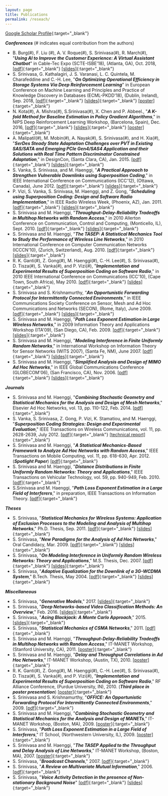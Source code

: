 ```yaml
---
layout: page
title: Publications
permalink: /reseach/
---
```

[Google Scholar Profile](https://scholar.google.com/citations?user=-F8394IAAAAJ&hl=en){:target="_blank"}

***Conferences*** (# indicates equal contribution from the authors)
* B. Burg(#), F. Liu (#), A. V. Roque(#), S. Srinivasa(#), R. March(#), "***Using AI to Improve the Customer Experience: A Virtual Assistant Chatbot***" in Cable-Tec Expo (SCTE-ISBE'18), (Atlanta, GA), Oct. 2018, [[pdf]]({{site.baseurl}}/assets/pdfs/18Cable-TecExpo.pdf){:target="_blank"} [[slides]]({{site.baseurl}}/assets/pdfs/18Cable-TecExpo_slides.pdf){:target="_blank"}
* S. Srinivasa, G. Kathalagiri, J. S. Varanasi, L. C. Quintela, M. Charafeddine and C.-H. Lee, "***On Optimizing Operational Efficiency in Storage Systems Via Deep Reinforcement Learning***" in European Conference on Machine Learning and Principles and Practice of Knowledge Discovery in Databases (ECML-PKDD'18), (Dublin, Ireland), Sep. 2018, [[pdf]]({{site.baseurl}}/assets/pdfs/18ECML-PKDD.pdf){:target="_blank"} [[slides]]({{site.baseurl}}/assets/pdfs/18ECML-PKDD_slides.pdf){:target="_blank"} [[poster]]({{site.baseurl}}/assets/pdfs/18ECML-PKDD_poster.pdf){:target="_blank"}
* N. Kota(#), A. Mishra(#), S.Srinivasa(#), X. Chen and P. Abbeel., "***A K-fold Method for Baseline Estimation in Policy Gradient Algorithms***," in NIPS Deep Reinforcement Learning Workshop, (Barcelona, Spain), Dec. 2016, [[pdf]](https://arxiv.org/pdf/1701.00867.pdf){:target="_blank"} [[slides]]({{site.baseurl}}/assets/pdfs/16NIPS_slides.pdf){:target="_blank"} [[poster]]({{site.baseurl}}/assets/pdfs/16NIPS_poster.pdf){:target="_blank"}
* A. Malipatil(#), M. Mobin(#), A. Nayak(#), S. Srinivasa(#), and H. Xia(#), "***SerDes Steady State Adaptation Challenges over PVT in Existing SAS/SATA and Emerging PCIe Gen4/SAS4 Application and their Solutions with Real Time Pattern Discriminator Constrained Adaptation***," in DesignCon, (Santa Clara, CA), Jan. 2015. [[pdf]]({{site.baseurl}}/assets/pdfs/15DESIGNCON.pdf){:target="_blank"} [[slides]]({{site.baseurl}}/assets/pdfs/15DESIGNCON_slides.pdf){:target="_blank"}
* S. Vanka, S. Srinivasa, and M. Haenggi, "***A Practical Approach to Strengthen Vulnerable Downlinks using Superposition Coding***," in IEEE International Conference on Communications (ICC'12), (Ottawa, Canada), June 2012. [[pdf]]({{site.baseurl}}/assets/pdfs/12ICC.pdf){:target="_blank"} [[slides]]({{site.baseurl}}/assets/pdfs/12ICC_slides.pdf){:target="_blank"}
* P. Vizi, S. Vanka, S. Srinivasa, M. Haenggi, and Z. Gong, "***Scheduling using Superposition Coding: Design and Software Radio Implementation***," in IEEE Radio Wireless Week, (Phoenix, AZ), Jan. 2011. [[pdf]]({{site.baseurl}}/assets/pdfs/11RWW.pdf){:target="_blank"} [[slides]]({{site.baseurl}}/assets/pdfs/11RWW_slides.pdf){:target="_blank"}
* S. Srinivasa and M. Haenggi, "***Throughput-Delay-Reliability Tradeoffs in Multihop Networks with Random Access***," in 2010 Allerton Conference on Communication, Control and Computing, (Monticello, IL), Sept. 2010. [[pdf]]({{site.baseurl}}/assets/pdfs/10Allerton.pdf){:target="_blank"} [[slides]]({{site.baseurl}}/assets/pdfs/10Allerton_slides.pdf){:target="_blank"}
* S. Srinivasa and M. Haenggi, "***The TASEP: A Statistical Mechanics Tool to Study the Performance of Wireless Line Networks***," in 2010 International Conference on Computer Communication Networks (ICCCN'10), (Zurich, Switzerland), Aug. 2010. [[pdf]]({{site.baseurl}}/assets/pdfs/10ICCCN.pdf){:target="_blank"} [[slides]]({{site.baseurl}}/assets/pdfs/10ICCCN_slides.pdf){:target="_blank"}
* R. K. Ganti(#), Z. Gong(#), M. Haenggi(#), C.-H. Lee(#), S. Srinivasa(#), D. Tisza(#), S. Vanka(#), and P. Vizi(#), "***Implementation and Experimental Results of Superposition Coding on Software Radio***," in 2010 IEEE International Conference on Communications (ICC'10), (Cape Town, South Africa), May 2010. [[pdf]]({{site.baseurl}}/assets/pdfs/10ICC.pdf){:target="_blank"} [[slides]]({{site.baseurl}}/assets/pdfs/10ICC_slides.pdf){:target="_blank"}
* S. Srinivasa and S. Krishnamurthy, “***An Opportunistic Forwarding Protocol for Intermittently Connected
Environments***,” in IEEE Communications Society Conference on Sensor, Mesh and Ad Hoc Communications and
Networks (SECON), (Rome, Italy), June 2009. [[pdf]]({{site.baseurl}}/assets/pdfs/09SECON.pdf){:target="_blank"} [[slides]]({{site.baseurl}}/assets/pdfs/09SECON_slides.pdf){:target="_blank"}
* S. Srinivasa and M. Haenggi, "***Path Loss Exponent Estimation in Large Wireless Networks***," in 2009 Information Theory and Applications Workshop (ITA'09), (San Diego, CA), Feb. 2009. [[pdf]]({{site.baseurl}}/assets/pdfs/09ITA.pdf){:target="_blank"} [[slides]]({{site.baseurl}}/assets/pdfs/09ITA_slides.pdf){:target="_blank"}
* S. Srinivasa and M. Haenggi, "***Modeling Interference in Finite Uniformly Random Networks***," in International Workshop on Information Theory for Sensor Networks (WITS 2007), (Santa Fe, NM), June 2007. [[pdf]]({{site.baseurl}}/assets/pdfs/07WITS.pdf){:target="_blank"} [[slides]]({{site.baseurl}}/assets/pdfs/07WITS_slides.pdf){:target="_blank"}
* S. Srinivasa and M. Haenggi, "***Simplified Analysis and Design of MIMO Ad Hoc Networks***," in IEEE Global Communications Conference (GLOBECOM'06), (San Francisco, CA), Nov. 2006. [[pdf]]({{site.baseurl}}/assets/pdfs/06GLOBECOM.pdf){:target="_blank"} [[slides]]({{site.baseurl}}/assets/pdfs/06GLOBECOM_slides.pdf){:target="_blank"}

***Journals***
* S. Srinivasa and M. Haenggi, "***Combining Stochastic Geometry and Statistical Mechanics for the Analysis and Design of Mesh Networks***," Elsevier Ad Hoc Networks, vol. 13, pp. 110-122, Feb. 2014. [[pdf]]({{site.baseurl}}/assets/pdfs/14Elsevier.pdf){:target="_blank"}
* S. Vanka, S. Srinivasa, Z. Gong, P. Vizi, K. Stamatiou, and M. Haenggi, "***Superposition Coding Strategies: Design and Experimental Evaluation***," IEEE Transactions on Wireless Communications, vol. 11, pp. 2628-2639, July 2012. [[pdf]]({{site.baseurl}}/assets/pdfs/12TWC.pdf){:target="_blank"} [[technical report]]({{site.baseurl}}/assets/pdfs/12TWC_technical_report.pdf){:target="_blank"}
* S. Srinivasa and M. Haenggi, "***A Statistical Mechanics-Based Framework to Analyze Ad Hoc Networks with Random Access***," IEEE Transactions on Mobile Computing, vol. 11, pp. 618-630, Apr. 2012. (***Spotlight Paper***) [[pdf]]({{site.baseurl}}/assets/pdfs/12TMC.pdf){:target="_blank"}
* S. Srinivasa and M. Haenggi, "***Distance Distributions in Finite Uniformly Random Networks: Theory and Applications***," IEEE Transactions on Vehicular Technology, vol. 59, pp. 940-949, Feb. 2010. [[pdf]]({{site.baseurl}}/assets/pdfs/10TVT.pdf){:target="_blank"}
* S.Srinivasa and M. Haenggi, "***Path Loss Exponent Estimation in a Large Field of Interferers***," in preparation, IEEE Transactions on Information Theory. [[pdf]]({{site.baseurl}}/assets/pdfs/TIT.pdf){:target="_blank"}

***Theses***

* S. Srinivasa, "***Statistical Mechanics for Wireless Systems: Application of Exclusion Processes to the Modeling and Analysis of Multihop Networks***," Ph.D. Thesis, Sep. 2011. [[pdf]]({{site.baseurl}}/assets/pdfs/11PhD.pdf){:target="_blank"} [[slides]]({{site.baseurl}}/assets/pdfs/11PhD_slides.pdf){:target="_blank"}
* S. Srinivasa, "***New Paradigms for the Analysis of Ad Hoc Networks***," Oral Candidacy, Mar. 2009. [[pdf]]({{site.baseurl}}/assets/pdfs/09Candidacy.pdf){:target="_blank"} [[slides]]({{site.baseurl}}/assets/pdfs/09Candidacy_slides.pdf){:target="_blank"}
* S. Srinivasa, "***On Modeling Interference in Uniformly Random Wireless Networks: Theory and Applications***," M.S. Thesis, Dec. 2007. [[pdf]]({{site.baseurl}}/assets/pdfs/07Masters.pdf){:target="_blank"} [[slides]]({{site.baseurl}}/assets/pdfs/07Masters_slides.pdf){:target="_blank"}
* S. Srinivasa, "***Adaptive Equalization for the Downlink of a 3G-WCDMA System***," B.Tech. Thesis, May 2004. [[pdf]]({{site.baseurl}}/assets/pdfs/04Bachelors.pdf){:target="_blank"} [[slides]]({{site.baseurl}}/assets/pdfs/04Bachelors_slides.pdf){:target="_blank"}

***Miscellaneous***
* S. Srinivasa, "***Generative Models***," 2017. [[slides]]({{site.baseurl}}/assets/pdfs/GenerativeModels.pdf){:target="_blank"}
* S. Srinivasa, "***Deep Networks-based Video Classification Methods: An Overview***," Feb. 2016. [[slides]]({{site.baseurl}}/assets/pdfs/VideoClassification.pdf){:target="_blank"}
* S. Srinivasa, "***Acing Blackjack: A Monte Carlo Approach***," 2015. [[slides]]({{site.baseurl}}/assets/pdfs/AcingBlackJack.pdf){:target="_blank"}
* S. Srinivasa, "***Statistical Mechanics of CSMA Networks***," 2011. [[pdf]]({{site.baseurl}}/assets/pdfs/statistical_analysis_CSMA.pdf){:target="_blank"}
* S. Srinivasa and M. Haenggi, "***Throughput-Delay-Reliability Tradeoffs in Multihop Networks with Random Access***," IT-MANET Workshop, (Stanford University, CA), 2011. [[poster]]({{site.baseurl}}/assets/pdfs/11ITMANET_poster.pdf){:target="_blank"}
* S. Srinivasa and M. Haenggi, "***Delay and Throughput Correlations in Ad Hoc Networks***," IT-MANET Workshop, (Austin, TX), 2010. [[poster]]({{site.baseurl}}/assets/pdfs/10ITMANET_poster.pdf){:target="_blank"}
* R. K. Ganti(#), Z. Gong(#), M. Haenggi(#), C.-H. Lee(#), S. Srinivasa(#), D. Tisza(#), S. Vanka(#), and P. Vizi(#), "***Implementation and Experimental Results of Superposition Coding on Software Radio***," RF Alliance Conference, (Purdue University, IN), 2010. (***Third place in poster presentation***) [[poster]]({{site.baseurl}}/assets/pdfs/10RFAC_poster.pdf){:target="_blank"}
* S. Srinivasa and S. Krishnamurthy, "***OFFICE: An Opportunistic Forwarding Protocol
For Intermittently Connected Environments***," 2009. [[pdf]]({{site.baseurl}}/assets/pdfs/09INFOCOM.pdf){:target="_blank"}
* S. Srinivasa and M. Haenggi, "***Combining Stochastic Geometry and Statistical Mechanics for the Analysis and Design of MANETs***," IT-MANET Workshop, (Boston, MA), 2009. [[poster]]({{site.baseurl}}/assets/pdfs/09ITMANET_poster.pdf){:target="_blank"}
* S. Srinivasa, "***Path Loss Exponent Estimation in a Large Field of Interferers***," IT School, (Northwestern University, IL), 2009. [[poster]]({{site.baseurl}}/assets/pdfs/09ITSchool_poster.pdf){:target="_blank"}
* S. Srinivasa and M. Haenggi, "***The TASEP Applied to the Throughput and Delay Analysis of Line Networks***," IT-MANET Workshop, (Boston, MA), 2007. [[poster]]({{site.baseurl}}/assets/pdfs/07ITMANET_poster.pdf){:target="_blank"}
* S. Srinivasa, "***Broadcast Channels***," 2007. [[pdf]]({{site.baseurl}}/assets/pdfs/broadcast_channels.pdf){:target="_blank"}
* S. Srinivasa, "***A Review on Multivariate Mutual Information***," 2006. [[pdf]]({{site.baseurl}}/assets/pdfs/multivariate_mutual_information.pdf){:target="_blank"}
* S. Srinivasa, "***Voice Activity Detection in the presence of Non-stationary Background Noise***" [[pdf]]({{site.baseurl}}/assets/pdfs/03VAD.pdf){:target="_blank"} [[slides]]({{site.baseurl}}/assets/pdfs/03VAD_slides.pdf){:target="_blank"}
